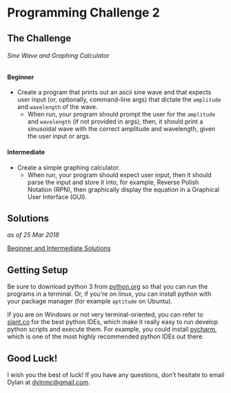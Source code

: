 Programming Challenge 2
=======================

## The Challenge

###### Sine Wave and Graphing Calculator

#### Beginner

* Create a program that prints out an ascii sine wave and that expects user input (or, optionally, command-line args) that dictate the `amplitude` and `wavelength` of the wave.
    - When run, your program should prompt the user for the `amplitude` and `wavelength` (if not provided in args); then, it should print a sinusoidal wave with the correct amplitude and wavelength, given the user input or args.

#### Intermediate

* Create a simple graphing calculator.
    - When run, your program should expect user input, then it should parse the input and store it into, for example, Reverse Polish Notation (RPN), then graphically display the equation in a Graphical User Interface (GUI).

## Solutions

*as of 25 Mar 2018*

[Beginner and Intermediate Solutions](https://tccstemcenter.github.io/Spring-2018/Challenge2_Mar30/solutions/)


## Getting Setup

Be sure to download python 3 from [python.org](https://www.python.org/) so that you can run the programs in a terminal. Or, if you're on linux, you can install python with your package manager (for example `aptitude` on Ubuntu).

If you are on Windows or not very terminal-oriented, you can refer to [slant.co](https://www.slant.co/topics/366/~best-python-ides) for the best python IDEs, which make it really easy to run develop python scripts and execute them. For example, you could install [pycharm](https://www.jetbrains.com/pycharm/download/#section=linux), which is one of the most highly recommended python IDEs out there.

## Good Luck!

I wish you the best of luck! If you have any questions, don't hesitate to email Dylan at dylnmc@gmail.com.

